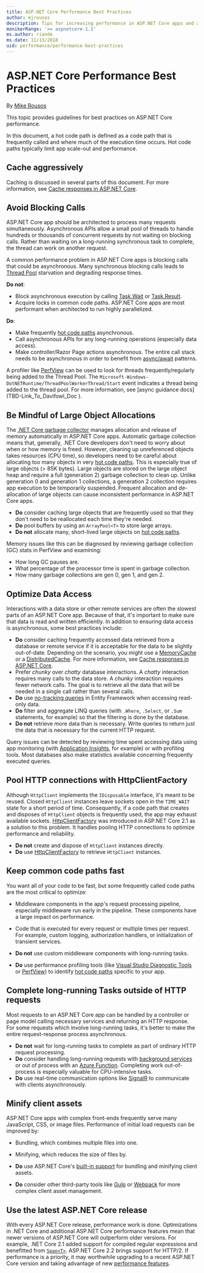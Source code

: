 ```yaml
---
title: ASP.NET Core Performance Best Practices
author: mjrousos
description: Tips for increasing performance in ASP.NET Core apps and avoiding common performance problems
monikerRange: '>= aspnetcore-1.1'
ms.author: riande
ms.date: 11/13/2018
uid: performance/performance-best-practices
---
```

# ASP.NET Core Performance Best Practices

By [Mike Rousos](https://github.com/mjrousos)

<!-- TODO review hot code paths is jargon that won't MT (machine translate) and is not well defined for native speakers. -->

This topic provides guidelines for best practices on ASP.NET Core performance.

<a name="hot"></a>

In this document, a hot code path is defined as a code path that is frequently called and where much of the execution time occurs. Hot code paths typically limit app scale-out and performance.

## Cache aggressively

Caching is discussed in several parts of this document. For more information, see [Cache responses in ASP.NET Core](xref:performance/caching/index).

## Avoid Blocking Calls

ASP.NET Core app should be architected to process many requests simultaneously. Asynchronous APIs allow a small pool of threads to handle hundreds or thousands of concurrent requests by not waiting on blocking calls. Rather than waiting on a long-running synchronous task to complete, the thread can work on another request.

A common performance problem in ASP.NET Core apps is blocking calls that could be asynchronous. Many synchronous blocking calls leads to [Thread Pool](/windows/desktop/procthread/thread-pools) starvation and degrading response times.

**Do not**:

*  Block asynchronous execution by calling [Task.Wait](/dotnet/api/system.threading.tasks.task.wait) or [Task.Result](/dotnet/api/system.threading.tasks.task-1.result).
* Acquire locks in common code paths. ASP.NET Core apps are most performant when architected to run highly parallelized.


**Do**:

* Make frequently [hot code paths](#hot) asynchronous.
* Call asynchronous APIs for any long-running operations (especially data access).
* Make controller/Razor Page actions asynchronous. The entire call stack needs to be asynchronous in order to benefit from [async/await](/dotnet/csharp/programming-guide/concepts/async/) patterns.

A profiler like [PerfView](https://github.com/Microsoft/perfview) can be used to look for threads frequently/regularly being added to the Thread Pool. The `Microsoft-Windows-DotNETRuntime/ThreadPoolWorkerThread/Start` event indicates a thread being added to the thread pool.  For more information, see [async guidance docs](TBD-Link_To_Davifowl_Doc <!-- TODO review TBD link -->).

## Be Mindful of Large Object Allocations

<!-- TODO review Bill - replaced original .NET language below with .NET Core since this targets .NET Core -->
The [.NET Core garbage collector](https://docs.microsoft.com/dotnet/standard/garbage-collection/) manages allocation and release of memory automatically in ASP.NET Core apps. Automatic garbage collection means that, generally, .NET Core developers don't need to worry about when or how memory is freed. However, cleaning up unreferenced objects takes resources (CPU time), so developers need to be careful about allocating too many objects in very [hot code paths](hot). This is especially true of large objects (> 85K bytes). Large objects are stored on the large object heap and require a full (generation 2) garbage collection to clean up. Unlike generation 0 and generation 1 collections, a generation 2 collection requires app execution to be temporarily suspended. Frequent allocation and de-allocation of large objects can cause inconsistent performance in ASP.NET Core apps.

* **Do** consider caching large objects that are frequently used so that they don't need to be reallocated each time they're needed.
* **Do** pool buffers by using an `ArrayPool<T>` to store large arrays.
* **Do not** allocate many, short-lived large objects on [hot code paths](hot).

Memory issues like this can be diagnosed by reviewing garbage collection (GC) stats in PerfView and examining:

* How long GC pauses are.
* What percentage of the processor time is spent in garbage collection.
* How many garbage collections are gen 0, gen 1, and gen 2.

## Optimize Data Access

<!-- TODO review by EF folks -->

Interactions with a data store or other remote services are often the slowest parts of an ASP.NET Core app. Because of that, it's important to make sure that data is read and written efficiently. In addition to ensuring data access is asynchronous, some best practices include:

* **Do** consider caching frequently accessed data retrieved from a database or remote service if it is acceptable for the data to be slightly out-of-date. Depending on the scenario, you might use a [MemoryCache](https://docs.microsoft.com/aspnet/core/performance/caching/memory) or a [DistributedCache](https://docs.microsoft.com/aspnet/core/performance/caching/distributed). For more information, see [Cache responses in ASP.NET Core](xref:performance/caching/index).
* Prefer *chunky* over *chatty* database interactions. A *chatty* interaction requires many calls to the data store. A *chunky* interaction requires fewer network calls. The goal is to retrieve all the data that will be needed in a single call rather than  several calls.
* **Do** use [no-tracking queries](https://docs.microsoft.com/ef/core/querying/tracking) in Entity Framework when accessing read-only data.
* **Do** filter and aggregate LINQ queries (with `.Where`, `.Select`, or `.Sum` statements, for example) so that the filtering is done by the database.
* **Do not** retrieve more data than is necessary. Write queries to return just the data that is necessary for the current HTTP request.

Query issues can be detected by reviewing time spent accessing data using app monitoring (with [Application Insights](https://docs.microsoft.com/azure/application-insights/app-insights-overview), for example) or with profiling tools. Most databases also make statistics available concerning frequently executed queries.

## Pool HTTP connections with HttpClientFactory

Although `HttpClient` implements the `IDisposable` interface, it's meant to be reused. Closed `HttpClient` instances leave sockets open in the `TIME_WAIT` state for a short period of time. Consequently, if a code path that creates and disposes of `HttpClient` objects is frequently used, the app may exhaust available sockets. [HttpClientFactory](https://docs.microsoft.com/dotnet/standard/microservices-architecture/implement-resilient-applications/use-httpclientfactory-to-implement-resilient-http-requests) was introduced in ASP.NET Core 2.1 as a solution to this problem. It handles pooling HTTP connections to optimize performance and reliability.

* **Do not** create and dispose of `HttpClient` instances directly.
* **Do** use [HttpClientFactory](https://docs.microsoft.com/dotnet/standard/microservices-architecture/implement-resilient-applications/use-httpclientfactory-to-implement-resilient-http-requests) to retrieve `HttpClient` instances.

## Keep common code paths fast

You want all of your code to be fast, but some frequently called code paths are the most critical to optimize:

* Middleware components in the app's request processing pipeline, especially middleware run early in the pipeline. These components have a large impact on performance.
* Code that is executed for every request or multiple times per request. For example, custom logging, authorization handlers, or initialization of transient services.

* **Do not** use custom middleware components with long-running tasks.
* **Do** use performance profiling tools (like [Visual Studio Diagnostic Tools](https://docs.microsoft.com/visualstudio/profiling/profiling-feature-tour) or [PerfView](https://github.com/Microsoft/perfview)) to identify [hot code paths](hot) specific to your app.

## Complete long-running Tasks outside of HTTP requests

Most requests to an ASP.NET Core app can be handled by a controller or page model calling necessary services and returning an HTTP response. For some requests which involve long-running tasks, it's better to make the entire request-response process asynchronous.

* **Do not** wait for long-running tasks to complete as part of ordinary HTTP request processing.
* **Do** consider handling long-running requests with [background services](https://docs.microsoft.com/aspnet/core/fundamentals/host/hosted-services) or out of process with an [Azure Function](https://docs.microsoft.com/azure/azure-functions/). Completing work out-of-process is especially valuable for CPU-intensive tasks.
* **Do** use real-time communication options like [SignalR](xref:signalr/introduction) to communicate with clients asynchronously.

## Minify client assets

ASP.NET Core apps with complex front-ends frequently serve many JavaScript, CSS, or image files. Performance of initial load requests can be improved by:

* Bundling, which combines multiple files into one.
* Minifying, which reduces the size of files by.

* **Do** use ASP.NET Core's [built-in support](xref:client-side/bundling-and-minification) for bundling and minifying client assets.
* **Do** consider other third-party tools like [Gulp](uid:client-side/bundling-and-minification#consume-bundleconfigjson-from-gulp) or [Webpack](https://webpack.js.org/) for more complex client asset management.

## Use the latest ASP.NET Core release

With every ASP.NET Core release, performance work is done. Optimizations in .NET Core and additional ASP.NET Core performance features mean that newer versions of ASP.NET Core will outperform older versions. For example, .NET Core 2.1 added support for compiled regular expressions and benefitted from [`Span<T>`](https://msdn.microsoft.com/en-us/magazine/mt814808.aspx). ASP.NET Core 2.2 brings support for HTTP/2. If performance is a priority, it may worthwhile upgrading to a recent ASP.NET Core version and taking advantage of new [performance features](TBD).
<!-- TODO review link -->